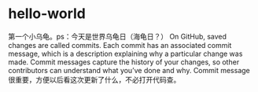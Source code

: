 # hello-world
第一个小乌龟。ps：今天是世界乌龟日（海龟日？）
On GitHub, saved changes are called commits. Each commit has an associated commit message, which is a description explaining why a particular change was made. Commit messages capture the history of your changes, so other contributors can understand what you’ve done and why.
Commit message很重要，方便以后看这次更新了什么，不必打开代码查。

